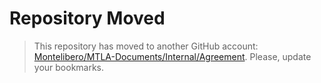 # Repository Moved

> This repository has moved to another GitHub account:
[Montelibero/MTLA-Documents/Internal/Agreement](https://github.com/Montelibero/MTLA-Documents/tree/main/Internal/Agreement).
Please, update your bookmarks.